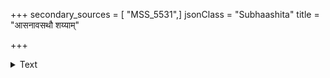 +++
secondary_sources = [ "MSS_5531",]
jsonClass = "Subhaashita"
title = "आसनावसथौ शय्याम्"

+++

<details><summary>Text</summary>

आसनावसथौ शय्याम् अनुव्रज्यामुपासनम्।  
उत्तमेषूत्तमं कुर्याद् हीने हीनं समे समम्॥
</details>
